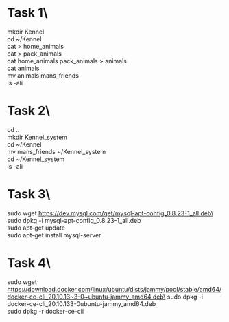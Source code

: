 **Task 1**\
=
mkdir Kennel\
cd ~/Kennel\
cat > home_animals\
cat > pack_animals\
cat home_animals pack_animals > animals\
cat animals\
mv animals mans_friends\
ls -ali

**Task 2**\
=
cd ..\
mkdir Kennel_system\
cd ~/Kennel\
mv mans_friends ~/Kennel_system\
cd ~/Kennel_system\
ls -ali

**Task 3**\
=
sudo wget https://dev.mysql.com/get/mysql-apt-config_0.8.23-1_all.deb\
sudo dpkg -i mysql-apt-config_0.8.23-1_all.deb\
sudo apt-get update\
sudo apt-get install mysql-server

**Task 4**\
=
sudo wget https://download.docker.com/linux/ubuntu/dists/jammy/pool/stable/amd64/docker-ce-cli_20.10.13~3-0~ubuntu-jammy_amd64.deb\
sudo dpkg -i docker-ce-cli_20.10.133-0ubuntu-jammy_amd64.deb\
sudo dpkg -r docker-ce-cli
